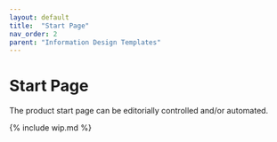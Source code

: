 ```yaml
---
layout: default
title:  "Start Page"
nav_order: 2
parent: "Information Design Templates"
---
```


# Start Page

The product start page can be editorially controlled and/or automated. 

{% include wip.md %}
